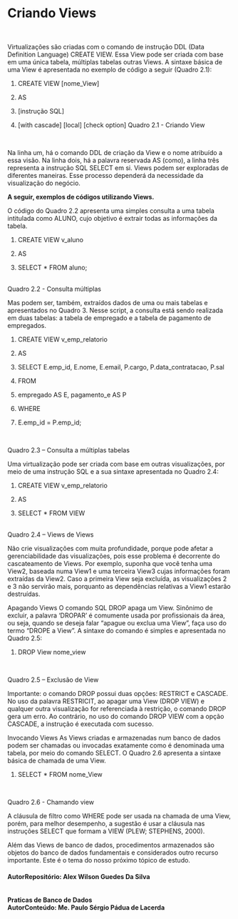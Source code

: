 <h1>Criando Views</h1><br>


Virtualizações são criadas com o comando de instrução DDL (Data Definition Language) CREATE VIEW. Essa View pode ser criada com base em uma única tabela, múltiplas tabelas outras Views. A sintaxe básica de uma View é apresentada no exemplo de código a seguir (Quadro 2.1):

1. CREATE VIEW [nome_View]

2. AS

3. [instrução SQL]

4. [with cascade] [local] [check option]
Quadro 2.1 - Criando View
<br>


Na linha um, há o comando DDL de criação da View e o nome atribuído a essa visão. Na linha dois, há a palavra reservada AS (como), a linha três representa a instrução SQL SELECT em si. Views podem ser exploradas de diferentes maneiras. Esse processo dependerá da necessidade da visualização do negócio.

<strong>A seguir, exemplos de códigos utilizando Views.</strong>


O código do Quadro 2.2 apresenta uma simples consulta a uma tabela intitulada como ALUNO, cujo objetivo é extrair todas as informações da tabela.

1. CREATE VIEW v_aluno

2. AS

3. SELECT * FROM aluno;
<br>
Quadro 2.2 - Consulta múltiplas

Mas podem ser, também, extraídos dados de uma ou mais tabelas e apresentados no Quadro 3. Nesse script, a consulta está sendo realizada em duas tabelas: a tabela de empregado e a tabela de pagamento de empregados.

1. CREATE VIEW v_emp_relatorio

2. AS

3. SELECT E.emp_id, E.nome, E.email, P.cargo, P.data_contratacao, P.sal

4. FROM

5. empregado AS E, pagamento_e AS P

6. WHERE

7. E.emp_id = P.emp_id;
<br>


Quadro 2.3 – Consulta a múltiplas tabelas<br>

Uma virtualização pode ser criada com base em outras visualizações, por meio de uma instrução SQL e a sua sintaxe apresentada no Quadro 2.4:

1. CREATE VIEW v_emp_relatorio

2. AS

3. SELECT * FROM VIEW
<br>
Quadro 2.4 – Views de Views <br>

Não crie visualizações com muita profundidade, porque pode afetar a gerenciabilidade das visualizações, pois esse problema é decorrente do cascateamento de Views. Por exemplo, suponha que você tenha uma View2, baseada numa View1 e uma terceira View3 cujas informações foram extraídas da View2. Caso a primeira View seja excluída, as visualizações 2 e 3 não servirão mais, porquanto as dependências relativas a View1 estarão destruídas.

Apagando Views
O comando SQL DROP apaga um View. Sinônimo de excluir, a palavra ‘DROPAR’ é comumente usada por profissionais da área, ou seja, quando se deseja falar “apague ou exclua uma View”, faça uso do termo “DROPE a View”. A sintaxe do comando é simples e apresentada no Quadro 2.5:

1. DROP View nome_view 
<br>


Quadro 2.5 – Exclusão de View<br>

Importante: o comando DROP possui duas opções: RESTRICT e CASCADE. No uso da palavra RESTRICIT, ao apagar uma View (DROP VIEW) e qualquer outra visualização for referenciada à restrição, o comando DROP gera um erro. Ao contrário, no uso do comando DROP VIEW com a opção CASCADE, a instrução é executada com sucesso.

Invocando Views
As Views criadas e armazenadas num banco de dados podem ser chamadas ou invocadas exatamente como é denominada uma tabela, por meio do comando SELECT. O Quadro 2.6 apresenta a sintaxe básica de chamada de uma View.

1. SELECT * FROM nome_View
<br>


Quadro 2.6 - Chamando view <br>


A cláusula de filtro como WHERE pode ser usada na chamada de uma View, porém, para melhor desempenho, a sugestão é usar a cláusula nas instruções SELECT que formam a VIEW (PLEW; STEPHENS, 2000).

Além das Views de banco de dados, procedimentos armazenados são objetos do banco de dados fundamentais e considerados outro recurso importante. Este é o tema do nosso próximo tópico de estudo.

<strong> <h4> AutorRepositório: Alex Wilson Guedes Da Silva </h4><strong> <br>
<ref> Praticas de Banco de Dados </ref><br>
<ref> AutorConteúdo: Me. Paulo Sérgio Pádua de Lacerda </ref>
